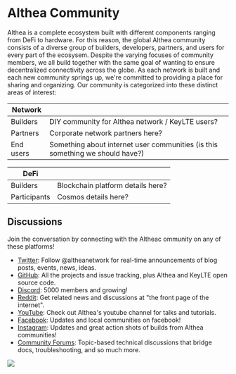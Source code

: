# Althea Community

Althea is a complete ecosystem built with different components ranging from DeFi to hardware. For this reason, the global Althea community consists of a diverse group of builders, developers, partners, and users for every part of the ecosysem. Despite the varying focuses of community members, we all build together with the same goal of wanting to ensure decentralized connectivity across the globe. As each network is built and each new community springs up, we're committed to providing a place for sharing and organizing. Our community is categorized into these distinct areas of interest:


|Network|  |
|--|--|
|Builders|DIY community for Althea network / KeyLTE users?|
|Partners|Corporate network partners here?|
|End users|Something about internet user communities (is this something we should have?)|

|DeFi|  |
|--|--|
|Builders|Blockchain platform details here?|
|Participants|Cosmos details here?|




## Discussions

Join the conversation by connecting with the Altheac ommunity on any of these platforms!

* [Twitter](https://twitter.com/altheanetwork): Follow @altheanetwork for real-time announcements of blog posts, events, news, ideas.
* [GitHub](https://github.com/althea-net): All the projects and issue tracking, plus Althea and KeyLTE open source code.
* [Discord](https://discord.gg/hHx7HxcycF): 5000 members and growing!
* [Reddit](https://reddit.com/r/altheamesh): Get related news and discussions at "the front page of the internet".
* [YouTube](https://www.youtube.com/channel/UC9B6l5k2NF2Gu_aCRBhe9Gw): Check out Althea's youtube channel for talks and tutorials.
* [Facebook](http://facebook.com/altheanetwork): Updates and local communities on facebook! 
* [Instagram](http://instagram.com/altheanet/): Updates and great action shots of builds from Althea communities!
* [Community Forums](https://forum.altheamesh.com): Topic-based technical discussions that bridge docs, troubleshooting, and so much more.

[<img src="https://img.shields.io/badge/Edit%20this%20page%20on-Github-lightgrey?style=flat-square">](https://github.com/althea-net/communities/blob/main/README.md)
